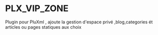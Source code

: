# PLX_VIP_ZONE
Plugin pour PluXml , ajoute la gestion d'espace privé ,blog,categories ét articles ou pages statiques aux choix
